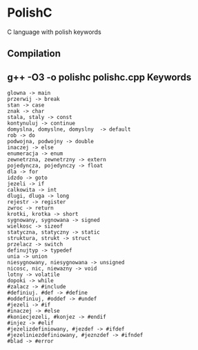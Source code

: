 PolishC
=======

C language with polish keywords

Compilation
-----------
g++ -O3 -o polishc polishc.cpp
Keywords
--------
    glowna -> main
    przerwij -> break
    stan -> case
    znak -> char
    stala, staly -> const
    kontynuluj -> continue
    domyslna, domyslne, domyslny  -> default
    rob -> do
    podwojna, podwojny -> double
    inaczej -> else
    enumeracja -> enum
    zewnetrzna, zewnetrzny -> extern
    pojedyncza, pojedynczy -> float
    dla -> for
    idzdo -> goto
    jezeli -> if
    calkowita -> int
    dlugi, dluga -> long
    rejestr -> register
    zwroc -> return
    krotki, krotka -> short
    sygnowany, sygnowana -> signed
    wielkosc -> sizeof
    statyczna, statyczny -> static
    struktura, strukt -> struct
    przelacz -> switch
    definujtyp -> typedef
    unia -> union
    niesygnowany, niesygnowana -> unsigned
    nicosc, nic, niewazny -> void
    lotny -> volatile
    dopoki -> while
    #zalacz -> #include
    #definiuj. #def -> #define
    #oddefiniuj, #oddef -> #undef
    #jezeli -> #if
    #inaczej -> #else
    #koniecjezeli, #konjez -> #endif
    #injez -> #elif
    #jezelizdefiniowany, #jezdef -> #ifdef
    #jezeliniezdefiniowany, #jeznzdef -> #ifndef
    #blad -> #error
